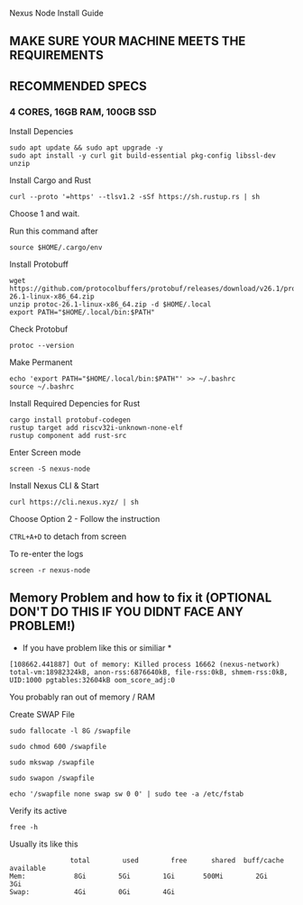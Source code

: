Nexus Node Install Guide

## MAKE SURE YOUR MACHINE MEETS THE REQUIREMENTS ##
## RECOMMENDED SPECS ##
### 4 CORES, 16GB RAM, 100GB SSD ###


Install Depencies 
```
sudo apt update && sudo apt upgrade -y
sudo apt install -y curl git build-essential pkg-config libssl-dev unzip
```

Install Cargo and Rust
```
curl --proto '=https' --tlsv1.2 -sSf https://sh.rustup.rs | sh
```
Choose 1 and wait.

Run this command after
```
source $HOME/.cargo/env
```
Install Protobuff
```
wget https://github.com/protocolbuffers/protobuf/releases/download/v26.1/protoc-26.1-linux-x86_64.zip
unzip protoc-26.1-linux-x86_64.zip -d $HOME/.local
export PATH="$HOME/.local/bin:$PATH"
```
Check Protobuf
```
protoc --version
```
Make Permanent
```
echo 'export PATH="$HOME/.local/bin:$PATH"' >> ~/.bashrc
source ~/.bashrc
```
Install Required Depencies for Rust
```
cargo install protobuf-codegen
rustup target add riscv32i-unknown-none-elf
rustup component add rust-src
```

Enter Screen mode
```
screen -S nexus-node
```

Install Nexus CLI & Start
```
curl https://cli.nexus.xyz/ | sh 
```
Choose Option 2 - Follow the instruction

`CTRL+A+D` to detach from screen

To re-enter the logs
```
screen -r nexus-node
```


## Memory Problem and how to fix it (OPTIONAL DON'T DO THIS IF YOU DIDNT FACE ANY PROBLEM!)

* If you have problem like this or similiar *
 ```
[108662.441887] Out of memory: Killed process 16662 (nexus-network) total-vm:18982324kB, anon-rss:6876640kB, file-rss:0kB, shmem-rss:0kB, UID:1000 pgtables:32604kB oom_score_adj:0
```
You probably ran out of memory / RAM

Create SWAP File
```
sudo fallocate -l 8G /swapfile
```

```
sudo chmod 600 /swapfile
```
```
sudo mkswap /swapfile
```
```
sudo swapon /swapfile
```
```
echo '/swapfile none swap sw 0 0' | sudo tee -a /etc/fstab
```

Verify its active
```
free -h
```
Usually its like this
```
               total        used        free      shared  buff/cache   available
Mem:            8Gi        5Gi        1Gi       500Mi        2Gi        3Gi
Swap:           4Gi        0Gi        4Gi
```
 
 
